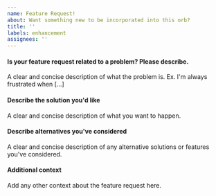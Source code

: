 ```yaml
---
name: Feature Request!
about: Want something new to be incorporated into this orb?
title: ''
labels: enhancement
assignees: ''
---
```


#### Is your feature request related to a problem? Please describe.
A clear and concise description of what the problem is. Ex. I'm always frustrated when [...]

#### Describe the solution you'd like
A clear and concise description of what you want to happen.

#### Describe alternatives you've considered
A clear and concise description of any alternative solutions or features you've considered.

#### Additional context
Add any other context about the feature request here.
